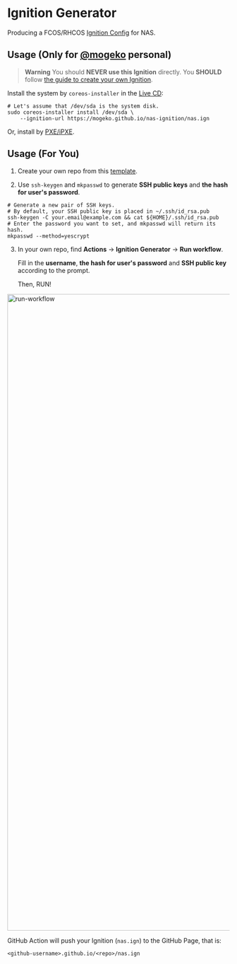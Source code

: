 # Ignition Generator

Producing a FCOS/RHCOS [Ignition Config](https://docs.fedoraproject.org/en-US/fedora-coreos/producing-ign) for NAS.

## Usage (Only for [@mogeko](https://github.com/mogeko) personal)

> **Warning** You should **NEVER use this Ignition** directly. You **SHOULD** follow [the guide to create your own Ignition](#usage-for-you).

Install the system by `coreos-installer` in the [Live CD](https://docs.fedoraproject.org/en-US/fedora-coreos/bare-metal/#_installing_from_live_iso):

```shell
# Let's assume that /dev/sda is the system disk.
sudo coreos-installer install /dev/sda \
    --ignition-url https://mogeko.github.io/nas-ignition/nas.ign
```

Or, install by [PXE/iPXE](https://docs.fedoraproject.org/en-US/fedora-coreos/bare-metal/#_installing_from_the_network).

## Usage (For You)

1. Create your own repo from this [template](https://github.com/mogeko/nas-ignition/generate).

2. Use `ssh-keygen` and `mkpasswd` to generate **SSH public keys** and **the hash for user's password**.

```shell
# Generate a new pair of SSH keys.
# By default, your SSH public key is placed in ~/.ssh/id_rsa.pub
ssh-keygen -C your.email@example.com && cat ${HOME}/.ssh/id_rsa.pub
# Enter the password you want to set, and mkpasswd will return its hash.
mkpasswd --method=yescrypt
```

3. In your own repo, find **Actions** -> **lgnition Generator** -> **Run workflow**.

   Fill in the **username**, **the hash for user's password** and **SSH public key** according to the prompt.

   Then, RUN!

<img width="1440" alt="run-workflow" src="https://user-images.githubusercontent.com/26341224/223501029-cd36d021-6726-4c82-974a-474f56759403.png">

GitHub Action will push your Ignition (`nas.ign`) to the GitHub Page, that is:

```txt
<github-username>.github.io/<repo>/nas.ign
```
